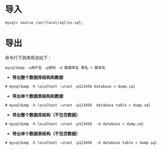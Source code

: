 # 导入
```
mysql> source /usr/local/sql/xx.sql;
```

# 导出

命令行下具体用法如下： 
```
mysqldump -u用戶名 -p密码 -d 数据库名 表名 > 脚本名
```  

- **导出整个数据库结构和数据**

```
# mysqldump -h localhost -uroot -p123456 database > dump.sql
``` 

- **导出单个数据表结构和数据**

```
# mysqldump -h localhost -uroot -p123456  database table > dump.sql
``` 

- **导出整个数据库结构（不包含数据）**

```
# mysqldump -h localhost -uroot -p123456  -d database > dump.sql
```
 
- **导出单个数据表结构（不包含数据）**

```
# mysqldump -h localhost -uroot -p123456  -d database table > dump.sql
```
